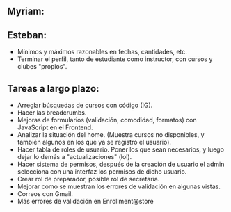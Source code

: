 ## Myriam:

## Esteban: 

- Mínimos y máximos razonables en fechas, cantidades, etc.
- Terminar el perfil, tanto de estudiante como instructor, con cursos y clubes "propios".

## Tareas a largo plazo:

- Arreglar búsquedas de cursos con código (IG).
- Hacer las breadcrumbs.
- Mejoras de formularios (validación, comodidad, formatos) con JavaScript en el Frontend.
- Analizar la situación del home. (Muestra cursos no disponibles, y también algunos en los que ya se registró el usuario).
- Hacer tabla de roles de usuario. Poner los que sean necesarios, y luego dejar lo demás a "actualizaciones" (lol).
- Hacer sistema de permisos, después de la creación de usuario el admin selecciona con una interfaz los permisos de dicho usuario.
- Crear rol de preparador, posible rol de secretaria.
- Mejorar como se muestran los errores de validación en algunas vistas.
- Correos con Gmail.
- Más errores de validación en Enrollment@store
